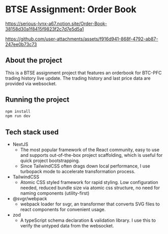 # BTSE Assignment: Order Book

https://serious-lynx-a67.notion.site/Order-Book-38158d30a1f8415f9823f2c7d7e5d5a1

https://github.com/user-attachments/assets/f916d941-868f-4792-ab87-247ee0b73c73



## About the project

This is a BTSE assignment project that features an orderbook for BTC-PFC trading history live update. The trading history and last price data are provided via websocket.

## Running the project

```bash
npm install
npm run dev
```

## Tech stack used

- NextJS
  - The most popular framework of the React community, easy to use and supports out-of-the-box project scaffolding, which is useful for quick project bootstrapping.
  - Since TailwindCSS often drags down local performance, I use turbopack mode to accelerate transformation process.
- TailwindCSS
  - Atomic CSS styled framework for rapid styling. Low configuration needed, reduced bundle size via atomic css structure, no need for naming components (utility-first)
- @svgr/webpack
  - webpack loader for svgr, an transformer that converts SVG files to react components for convenient usage.
- zod
  - A typeScript schema declaration & validation library. I use this to verify the untyped data from the websocket.
